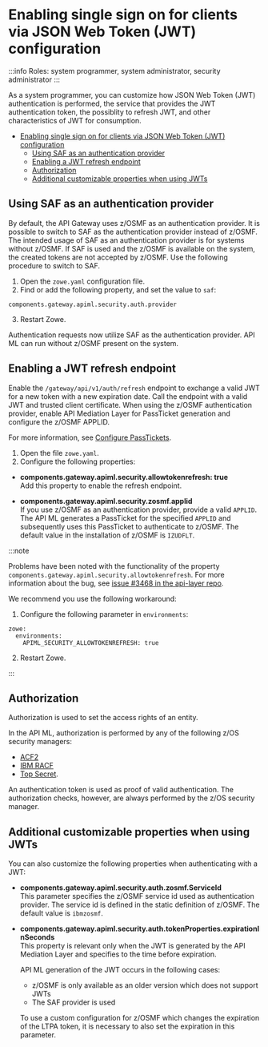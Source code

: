# Enabling single sign on for clients via JSON Web Token (JWT) configuration 

:::info Roles: system programmer, system administrator, security administrator
:::

As a system programmer, you can customize how JSON Web Token (JWT) authentication is performed, the service that provides the JWT authentication token, the possiblity to refresh JWT, and other characteristics of JWT for consumption. 

- [Enabling single sign on for clients via JSON Web Token (JWT) configuration](#enabling-single-sign-on-for-clients-via-json-web-token-jwt-configuration)
  - [Using SAF as an authentication provider](#using-saf-as-an-authentication-provider)
  - [Enabling a JWT refresh endpoint](#enabling-a-jwt-refresh-endpoint)
  - [Authorization](#authorization)
  - [Additional customizable properties when using JWTs](#additional-customizable-properties-when-using-jwts)

## Using SAF as an authentication provider

By default, the API Gateway uses z/OSMF as an authentication provider. It is possible to switch to SAF as the authentication
provider instead of z/OSMF. The intended usage of SAF as an authentication provider is for systems without z/OSMF.
If SAF is used and the z/OSMF is available on the system, the created tokens are not accepted by z/OSMF. Use
the following procedure to switch to SAF. 
     
1. Open the `zowe.yaml` configuration file.
2. Find or add the following property, and set the value to `saf`:
```
components.gateway.apiml.security.auth.provider
```
3. Restart Zowe.

Authentication requests now utilize SAF as the authentication provider. API ML can run without z/OSMF present on the system. 

## Enabling a JWT refresh endpoint

Enable the `/gateway/api/v1/auth/refresh` endpoint to exchange a valid JWT for a new token with a new expiration date. Call the endpoint with a valid JWT and trusted client certificate. When using the z/OSMF authentication provider, enable API Mediation Layer for PassTicket generation and configure the z/OSMF APPLID. 

For more information, see [Configure PassTickets](configuration-extender-passtickets.md).

1. Open the file `zowe.yaml`.
2. Configure the following properties:

  * **components.gateway.apiml.security.allowtokenrefresh: true**  
  Add this property to enable the refresh endpoint.

  * **components.gateway.apiml.security.zosmf.applid**  
  If you use z/OSMF as an authentication provider, provide a valid `APPLID`. The API ML generates a PassTicket for the specified `APPLID` and subsequently uses this PassTicket to authenticate to z/OSMF. The default value in the installation of z/OSMF is `IZUDFLT`.

:::note

Problems have been noted with the functionality of the property `components.gateway.apiml.security.allowtokenrefresh`. For more information about the bug, see [issue #3468 in the api-layer repo](https://github.com/zowe/api-layer/issues/3468). 

We recommend you use the following workaround:

1. Configure the following parameter in `environments`:

  ```
  zowe:
    environments:
      APIML_SECURITY_ALLOWTOKENREFRESH: true 
  ```

2. Restart Zowe.

:::

## Authorization

Authorization is used to set the access rights of an entity.

In the API ML, authorization is performed by any of the following z/OS security managers:
* [ACF2](https://www.broadcom.com/products/mainframe/identity-access/acf2)
* [IBM RACF](https://www.ibm.com/support/knowledgecenter/zosbasics/com.ibm.zos.zsecurity/zsecc_042.htm)
* [Top Secret](https://www.broadcom.com/products/mainframe/security/top-secret). 

An authentication token is used as proof of valid authentication. The authorization checks, however, are always performed by the z/OS security manager.

## Additional customizable properties when using JWTs

You can also customize the following properties when authenticating with a JWT:

* **components.gateway.apiml.security.auth.zosmf.ServiceId**  
    This parameter specifies the z/OSMF service id used as authentication provider. The service id is defined in the static definition of z/OSMF. The default value is `ibmzosmf`.

* **components.gateway.apiml.security.auth.tokenProperties.expirationInSeconds**  
    This property is relevant only when the JWT is generated by the API Mediation Layer and specifies to the time before expiration.

    API ML generation of the JWT occurs in the following cases:

    * z/OSMF is only available as an older version which does not support JWTs  
    * The SAF provider is used

    To use a custom configuration for z/OSMF which changes the expiration of the LTPA token, it is necessary to also set the expiration in this parameter.
    

